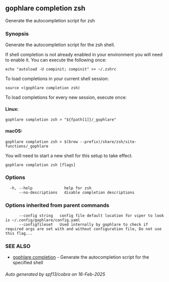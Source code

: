 ## gophlare completion zsh

Generate the autocompletion script for zsh

### Synopsis

Generate the autocompletion script for the zsh shell.

If shell completion is not already enabled in your environment you will need
to enable it.  You can execute the following once:

	echo "autoload -U compinit; compinit" >> ~/.zshrc

To load completions in your current shell session:

	source <(gophlare completion zsh)

To load completions for every new session, execute once:

#### Linux:

	gophlare completion zsh > "${fpath[1]}/_gophlare"

#### macOS:

	gophlare completion zsh > $(brew --prefix)/share/zsh/site-functions/_gophlare

You will need to start a new shell for this setup to take effect.


```
gophlare completion zsh [flags]
```

### Options

```
  -h, --help              help for zsh
      --no-descriptions   disable completion descriptions
```

### Options inherited from parent commands

```
      --config string   config file default location for viper to look is ~/.config/gophlare/config.yaml
      --configfileset   Used internally by gophlare to check if required args are set with and without configuration file, Do not use this flag...
```

### SEE ALSO

* [gophlare completion](gophlare_completion.md)	 - Generate the autocompletion script for the specified shell

###### Auto generated by spf13/cobra on 16-Feb-2025
